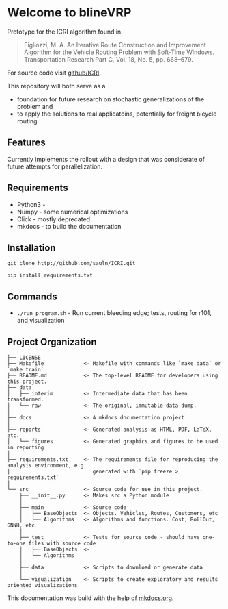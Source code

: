 # Welcome to blineVRP 

Prototype for the ICRI algorithm found in 

 > Figliozzi,  M. A.  An  Iterative  Route  Construction  and  Improvement Algorithm for the Vehicle Routing Problem with Soft-Time Windows. Transportation Research Part C, Vol. 18, No. 5, pp. 668–679.

For source code visit [github/ICRI](http://github.com/sauln/ICRI).

This repository will both serve as a

* foundation for future research on stochastic generalizations of the problem and 
* to apply the solutions to real applicatoins, potentially for freight bicycle routing

## Features

Currently implements the rollout with a design that was considerate of future attempts for parallelization.  



## Requirements
* Python3 - 
* Numpy   - some numerical optimizations
* Click   - mostly deprecated
* mkdocs  - to build the documentation

## Installation

`git clone http://github.com/sauln/ICRI.git`

`pip install requirements.txt`

## Commands

* `./run_program.sh` - Run current bleeding edge; tests, routing for r101, and visualization

## Project Organization

    ├── LICENSE
    ├── Makefile             <- Makefile with commands like `make data` or `make train`
    ├── README.md            <- The top-level README for developers using this project.
    ├── data
    │   ├── interim          <- Intermediate data that has been transformed.
    │   └── raw              <- The original, immutable data dump.
    │
    ├── docs                 <- A mkdocs documentation project 
    │
    ├── reports              <- Generated analysis as HTML, PDF, LaTeX, etc.
    │   └── figures          <- Generated graphics and figures to be used in reporting
    │
    ├── requirements.txt     <- The requirements file for reproducing the analysis environment, e.g.
    │                           generated with `pip freeze > requirements.txt`
    │
    └── src                  <- Source code for use in this project.
        ├── __init__.py      <- Makes src a Python module
        │
        ├── main             <- Source code
        │   ├── BaseObjects  <- Objects. Vehicles, Routes, Customers, etc
        │   └── Algorithms   <- Algorithms and functions. Cost, RollOut, GNNH, etc
        │
        ├── test             <- Tests for source code - should have one-to-one files with source code
        │   ├── BaseObjects  <- 
        │   └── Algorithms   
        │
        ├── data             <- Scripts to download or generate data
        │
        └── visualization    <- Scripts to create exploratory and results oriented visualizations


This documentation was build with the help of [mkdocs.org](http://mkdocs.org).

